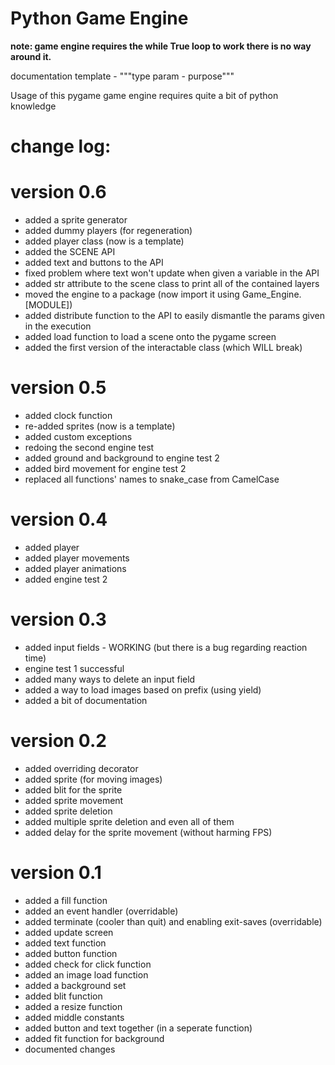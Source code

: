 # Python Game Engine

__note: game engine requires the while True loop to work there is no way around it.__

documentation template - """type param - purpose"""

Usage of this pygame game engine requires quite a bit of python knowledge

# change log:

# version 0.6
- added a sprite generator
- added dummy players (for regeneration)
- added player class (now is a template)
- added the SCENE API
- added text and buttons to the API
- fixed problem where text won't update when given a variable in the API
- added str attribute to the scene class to print all of the contained layers
- moved the engine to a package (now import it using Game_Engine.[MODULE])
- added distribute function to the API to easily dismantle the params given in the execution
- added load function to load a scene onto the pygame screen
- added the first version of the interactable class (which WILL break)


# version 0.5
- added clock function
- re-added sprites (now is a template)
- added custom exceptions
- redoing the second engine test
- added ground and background to engine test 2
- added bird movement for engine test 2
- replaced all functions' names to snake_case from CamelCase


# version 0.4
- added player
- added player movements
- added player animations
- added engine test 2

# version 0.3
- added input fields - WORKING (but there is a bug regarding reaction time)
- engine test 1 successful
- added many ways to delete an input field
- added a way to load images based on prefix (using yield)
- added a bit of documentation

# version 0.2
- added overriding decorator
- added sprite (for moving images)
- added blit for the sprite
- added sprite movement
- added sprite deletion
- added multiple sprite deletion and even all of them
- added delay for the sprite movement (without harming FPS)

# version 0.1
- added a fill function
- added an event handler (overridable)
- added terminate (cooler than quit) and enabling exit-saves (overridable)
- added update screen
- added text function
- added button function
- added check for click function
- added an image load function
- added a background set
- added blit function
- added a resize function
- added middle constants
- added button and text together (in a seperate function)
- added fit function for background
- documented changes